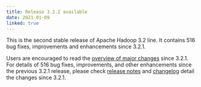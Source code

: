 ```yaml
---
title: Release 3.2.2 available
date: 2021-01-09
linked: true
---
```

<!---
  Licensed under the Apache License, Version 2.0 (the "License");
  you may not use this file except in compliance with the License.
  You may obtain a copy of the License at

   http://www.apache.org/licenses/LICENSE-2.0

  Unless required by applicable law or agreed to in writing, software
  distributed under the License is distributed on an "AS IS" BASIS,
  WITHOUT WARRANTIES OR CONDITIONS OF ANY KIND, either express or implied.
  See the License for the specific language governing permissions and
  limitations under the License. See accompanying LICENSE file.
-->

This is the second stable release of Apache Hadoop 3.2 line. It contains 516 bug fixes, improvements and enhancements since 3.2.1.

Users are encouraged to read the [overview of major changes][1] since 3.2.1.
For details of 516 bug fixes, improvements, and other enhancements since the previous 3.2.1 release, 
please check [release notes][2] and [changelog][3] 
 detail the changes since 3.2.1.

[1]: /docs/r3.2.2/index.html
[2]: http://hadoop.apache.org/docs/r3.2.2/hadoop-project-dist/hadoop-common/release/3.2.2/RELEASENOTES.3.2.2.html
[3]: http://hadoop.apache.org/docs/r3.2.2/hadoop-project-dist/hadoop-common/release/3.2.2/CHANGES.3.2.2.html

